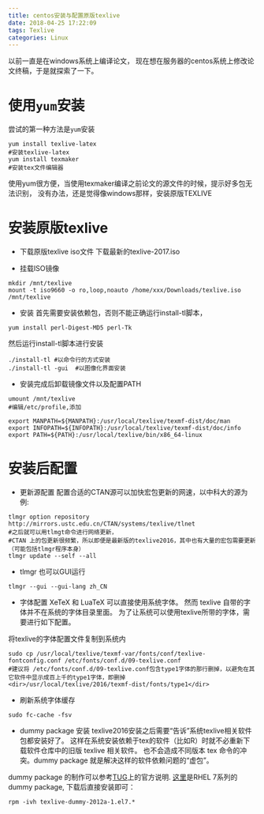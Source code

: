 ```yaml
---
title: centos安装与配置原版texlive
date: 2018-04-25 17:22:09
tags: Texlive
categories: Linux
---
```


以前一直是在windows系统上编译论文，
现在想在服务器的centos系统上修改论文终稿，于是就探索了一下。

# 使用`yum`安装
尝试的第一种方法是`yum`安装
```
yum install texlive-latex
#安装texlive-latex
yum install texmaker
#安装tex文件编辑器
```
使用yum很方便，当使用texmaker编译之前论文的源文件的时候，提示好多包无法识别，
没有办法，还是觉得像windows那样，安装原版TEXLIVE
<!-- more -->

# 安装原版texlive
+ 下载原版texlive iso文件
下载最新的texlive-2017.iso

+ 挂载ISO镜像
```
mkdir /mnt/texlive
mount -t iso9660 -o ro,loop,noauto /home/xxx/Downloads/texlive.iso /mnt/texlive
```

+ 安装
首先需要安装依赖包，否则不能正确运行install-tl脚本，
```
yum install perl-Digest-MD5 perl-Tk
```
 然后运行install-tl脚本进行安装
```
./install-tl #以命令行的方式安装
./install-tl -gui  #以图像化界面安装
```

+ 安装完成后卸载镜像文件以及配置PATH
```
umount /mnt/texlive
#编辑/etc/profile,添加

export MANPATH=${MANPATH}:/usr/local/texlive/texmf-dist/doc/man
export INFOPATH=${INFOPATH}:/usr/local/texlive/texmf-dist/doc/info
export PATH=${PATH}:/usr/local/texlive/bin/x86_64-linux
```

# 安装后配置
+ 更新源配置
配置合适的CTAN源可以加快宏包更新的网速，以中科大的源为例:
```
tlmgr option repository http://mirrors.ustc.edu.cn/CTAN/systems/texlive/tlnet
#之后就可以用tlmgt命令进行网络更新，
#CTAN 上的包更新很频繁，所以即便是最新版的texlive2016，其中也有大量的宏包需要更新（可能包括tlmgr程序本身）
tlmgr update --self --all
```
 
+ tlmgr 也可以GUI运行
 ```
 tlmgr --gui --gui-lang zh_CN
 ```

+ 字体配置
XeTeX 和 LuaTeX 可以直接使用系统字体。
然而 texlive 自带的字体并不在系统的字体目录里面。
为了让系统可以使用texlive所带的字体，需要进行如下配置。

 将texlive的字体配置文件复制到系统内
 ```
 sudo cp /usr/local/texlive/texmf-var/fonts/conf/texlive-fontconfig.conf /etc/fonts/conf.d/09-texlive.conf
 #建议将 /etc/fonts/conf.d/09-texlive.conf包含type1字体的那行删掉，以避免在其它软件中显示成百上千的type1字体，即删掉
 <dir>/usr/local/texlive/2016/texmf-dist/fonts/type1</dir>
 ```

+ 刷新系统字体缓存

 ```
 sudo fc-cache -fsv
 ```

+ dummy package 安装
 texlive2016安装之后需要“告诉”系统texlive相关软件包都安装好了。
 这样在系统安装依赖于tex的软件（比如R）时就不必重新下载软件仓库中的旧版 texlive 相关软件。
 也不会造成不同版本 tex 命令的冲突。dummy package 就是解决这样的软件依赖问题的“虚包”。

 dummy package 的制作可以参考[TUG](https://www.tug.org/texlive/debian.html#vanilla)上的官方说明. 
 [这里](https://ctan.org/pkg/texlive-dummy-enterprise-linux-7)是RHEL 7系列的dummy package, 
 下载后直接安装即可：
 ```
 rpm -ivh texlive-dummy-2012a-1.el7.*
 ```

